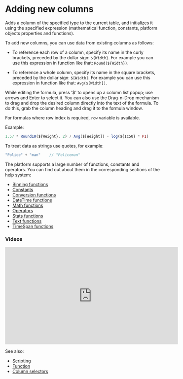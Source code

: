 <!-- TITLE: Add new column -->
<!-- SUBTITLE: -->

# Adding new columns

Adds a column of the specified type to the current table, and initializes it using the specified expression (mathematical function, constants, platform objects properties and functions).

To add new columns, you can use data from existing columns as follows:

- To reference each row of a column, specify its name in the curly brackets, preceded by the dollar sign: `${Width}`. For example you can use this expression in function like that: `Round(${Width})`.

- To reference a whole column, specify its name in the square brackets, preceded by the dollar sign: `$[Width]`. For example you can use this expression in function like that: `Avg($[Width])`.

While editing the formula, press '$' to opens up a column list popup; use arrows and Enter to select it. You can also use the Drag-n-Drop mechanism to drag and drop the desired column directly into the text of the formula. To do this, grab the column heading and drag it to the formula window.

For formulas where row index is required, `row` variable is available.

Example:

```javascript
1.57 * Round10(${Weight}, 2) / Avg($[Weight]) - log(${IC50} * PI)
```

To treat data as strings use quotes, for example:

```javascript
"Police" + "man"    // "Policeman"
```

The platform supports a large number of functions, constants and operators. You can find out about them in the corresponding sections of the help system:

- [Binning functions](functions/binning-functions.md)
- [Constants](functions/constants.md)
- [Conversion functions](functions/conversion-functions.md)
- [DateTime functions](functions/datetime-functions.md)
- [Math functions](functions/math-functions.md)
- [Operators](functions/operators.md)
- [Stats functions](functions/stats-functions.md)
- [Text functions](functions/text-functions.md)
- [TimeSpan functions](functions/timespan-functions.md)

### Videos

<iframe width="560" height="315" src="https://www.youtube.com/embed/-yTTaS_WOU4" frameborder="0" allow="accelerometer; autoplay; encrypted-media; gyroscope; picture-in-picture" allowfullscreen></iframe>

See also:

- [Scripting](../overview/grok-script.md)
- [Function](../overview/functions/function.md)
- [Column selectors](../visualize/viewers/column-selectors.md)
